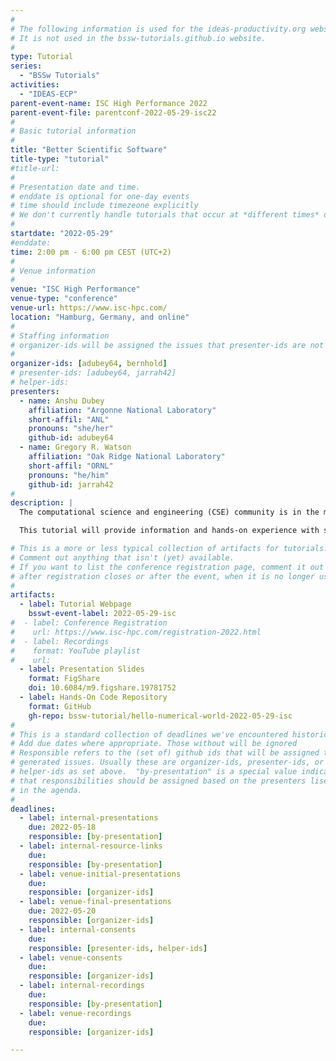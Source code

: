 ```yaml
---
#
# The following information is used for the ideas-productivity.org website only.
# It is not used in the bssw-tutorials.github.io website.
#
type: Tutorial
series:
  - "BSSw Tutorials"
activities:
  - "IDEAS-ECP"
parent-event-name: ISC High Performance 2022
parent-event-file: parentconf-2022-05-29-isc22
#
# Basic tutorial information
#
title: "Better Scientific Software"
title-type: "tutorial"
#title-url:
#
# Presentation date and time.
# enddate is optional for one-day events
# time should include timezeone explicitly
# We don't currently handle tutorials that occur at *different times* on multiple days
#
startdate: "2022-05-29"
#enddate: 
time: 2:00 pm - 6:00 pm CEST (UTC+2)
#
# Venue information
#
venue: "ISC High Performance"
venue-type: "conference"
venue-url: https://www.isc-hpc.com/
location: "Hamburg, Germany, and online"
#
# Staffing information
# organizer-ids will be assigned the issues that presenter-ids are not doing, basically
#
organizer-ids: [adubey64, bernhold]
# presenter-ids: [adubey64, jarrah42]
# helper-ids: 
presenters:
  - name: Anshu Dubey
    affiliation: "Argonne National Laboratory"
    short-affil: "ANL"
    pronouns: "she/her"
    github-id: adubey64
  - name: Gregory R. Watson
    affiliation: "Oak Ridge National Laboratory"
    short-affil: "ORNL"
    pronouns: "he/him"
    github-id: jarrah42
#
description: |
  The computational science and engineering (CSE) community is in the midst of an extremely challenging period created by the confluence of disruptive changes in computing architectures, demand for greater scientific reproducibility, and new opportunities for greatly improved simulation capabilities, especially through coupling physics and scales.  Computer architecture changes require new software design and implementation strategies, including significant refactoring of existing code. Reproducibility demands require more rigor across the entire software endeavor. Code coupling requires aggregate team interactions including integration of software processes and practices.  These challenges demand large investments in scientific software development and improved practices.  Focusing on improved developer productivity and software sustainability is both urgent and essential.

  This tutorial will provide information and hands-on experience with software practices, processes, and tools explicitly tailored for CSE.  Goals are improving the productivity of those who develop CSE software and increasing the sustainability of software artifacts.  We discuss practices that are relevant for projects of all sizes, with emphasis on small teams, and on aggregate teams composed of small teams.  Topics include software licensing, effective models, tools, and processes for small teams (including agile workflow management), reproducibility, and scientific software testing (including automated testing and continuous integration).

# This is a more or less typical collection of artifacts for tutorials.
# Comment out anything that isn't (yet) available.
# If you want to list the conference registration page, comment it out
# after registration closes or after the event, when it is no longer useful.
#
artifacts:
  - label: Tutorial Webpage
    bsswt-event-label: 2022-05-29-isc
#  - label: Conference Registration
#    url: https://www.isc-hpc.com/registration-2022.html
#  - label: Recordings
#    format: YouTube playlist
#    url: 
  - label: Presentation Slides
    format: FigShare
    doi: 10.6084/m9.figshare.19781752
  - label: Hands-On Code Repository
    format: GitHub
    gh-repo: bssw-tutorial/hello-numerical-world-2022-05-29-isc
#
# This is a standard collection of deadlines we've encountered historically
# Add due dates where appropriate. Those without will be ignored
# Responsible refers to the (set of) github ids that will be assigned to
# generated issues. Usually these are organizer-ids, presenter-ids, or
# helper-ids as set above.  "by-presentation" is a special value indicating
# that responsibilities should be assigned based on the presenters liseted
# in the agenda.
#
deadlines:
  - label: internal-presentations
    due: 2022-05-18
    responsible: [by-presentation]
  - label: internal-resource-links
    due: 
    responsible: [by-presentation]
  - label: venue-initial-presentations
    due: 
    responsible: [organizer-ids]
  - label: venue-final-presentations
    due: 2022-05-20
    responsible: [organizer-ids]
  - label: internal-consents
    due:
    responsible: [presenter-ids, helper-ids]
  - label: venue-consents
    due: 
    responsible: [organizer-ids]
  - label: internal-recordings
    due: 
    responsible: [by-presentation]
  - label: venue-recordings
    due: 
    responsible: [organizer-ids]

---
```


